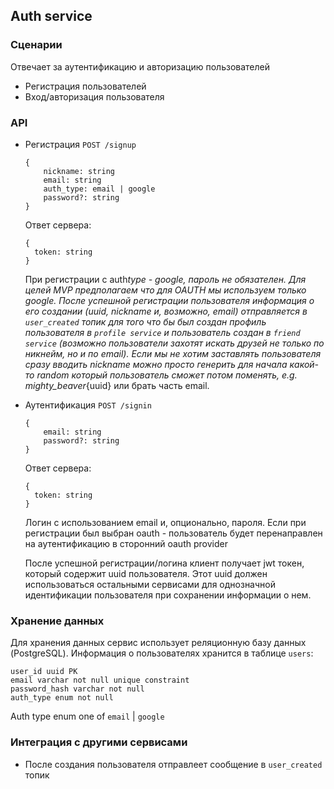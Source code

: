 ## Auth service

### Сценарии

Отвечает за аутентификацию и авторизацию пользователей

- Регистрация пользователей
- Вход/авторизация пользователя

### API

- Регистрация
  `POST /signup`

  ```
  {
      nickname: string
      email: string
      auth_type: email | google
      password?: string
  }
  ```

  Ответ сервера:

  ```
  {
    token: string
  }
  ```

  При регистрации с auth*type - google, пароль не обязателен. Для целей MVP предполагаем что для OAUTH мы используем
  только google.
  После успешной регистрации пользователя информация о его создании (uuid, nickname и, возможно, email) отправляется в `user_created` топик
  для того что бы был создан профиль пользователя в `profile service` и пользователь создан в `friend service` (возможно пользователи захотят искать друзей не только по никнейм, но и по email). Если мы не хотим заставлять пользователя сразу вводить
  nickname можно просто генерить для начала какой-то random который пользователь сможет потом поменять, e.g. mighty_beaver*{uuid} или брать часть email.

- Аутентификация
  `POST /signin`

  ```
  {
      email: string
      password?: string
  }
  ```

  Ответ сервера:

  ```
  {
    token: string
  }
  ```

  Логин с использованием email и, опционально, пароля. Если при регистрации был выбран oauth - пользователь будет перенаправлен
  на аутентификацию в сторонний oauth provider

  После успешной регистрации/логина клиент получает jwt токен, который содержит uuid пользователя. Этот uuid должен использоваться остальными сервисами для однозначной идентификации пользователя при сохранении информации о нем.

### Хранение данных

Для хранения данных сервис использует реляционную базу данных (PostgreSQL).
Информация о пользователях хранится в таблице `users`:

```
user_id uuid PK
email varchar not null unique constraint
password_hash varchar not null
auth_type enum not null
```

Auth type enum one of `email` | `google`

### Интеграция с другими сервисами

- После создания пользователя отправлеет сообщение в `user_created` топик
